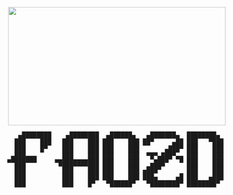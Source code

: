 <p align="center">
   <img width="500" height="272" src="https://github.com/user-attachments/assets/8e70b87c-f107-45ba-8a08-0b9bb79ab25d">
</p>



<p align="center">
  
  <pre>
   ▄████████    ▄████████  ▄██████▄   ▄███████▄  ████████▄     ▄████████  ▄█    █▄  
  ███    ███   ███    ███ ███    ███ ██▀     ▄██ ███   ▀███   ███    ███ ███    ███ 
  ███    █▀    ███    ███ ███    ███       ▄███▀ ███    ███   ███    █▀  ███    ███ 
 ▄███▄▄▄       ███    ███ ███    ███  ▀█▀▄███▀▄▄ ███    ███  ▄███▄▄▄     ███    ███ 
▀▀███▀▀▀     ▀███████████ ███    ███   ▄███▀   ▀ ███    ███ ▀▀███▀▀▀     ███    ███ 
  ███          ███    ███ ███    ███ ▄███▀       ███    ███   ███    █▄  ███    ███ 
  ███          ███    ███ ███    ███ ███▄     ▄█ ███   ▄███   ███    ███ ███    ███ 
  ███          ███    █▀   ▀██████▀   ▀████████▀ ████████▀    ██████████  ▀██████▀  
  </pre>

</p>
